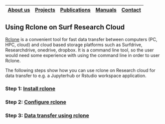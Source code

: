 |[About us](../../README.md#about-us)|[Projects](../projects.md)|[Publications](../publications.md)|[Manuals](../manuals.md)|[Contact](../../README.md#contact)|
|---|---|---|---|---|

## Using Rclone on Surf Research Cloud

[Rclone](https://rclone.org/) is a convenient tool for fast data transfer between computers (PC, HPC, cloud) and cloud based storage platforms such as Surfdrive, Researchdrive, onedrive, dropbox. 
It is a command line tool, so the user would need some experience with using the command line in order to user Rclone.

The following steps show how you can use rclone on Research cloud for data transfer to e.g. a Jupyterhub or Rstudio workspace application.

### Step 1: [Install rclone](install-rclone.md)

### Step 2: [Configure rclone](rclone-config.md)

### Step 3: [Data transfer using rclone](rclone-transferringdata.md)
